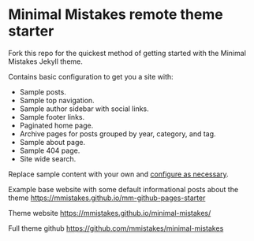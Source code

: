 # Minimal Mistakes remote theme starter

Fork this repo for the quickest method of getting started with the Minimal Mistakes Jekyll theme.

Contains basic configuration to get you a site with:

- Sample posts.
- Sample top navigation.
- Sample author sidebar with social links.
- Sample footer links.
- Paginated home page.
- Archive pages for posts grouped by year, category, and tag.
- Sample about page.
- Sample 404 page.
- Site wide search.

Replace sample content with your own and [configure as necessary](https://mmistakes.github.io/minimal-mistakes/docs/configuration/).

Example base website with some default informational posts about the theme https://mmistakes.github.io/mm-github-pages-starter

Theme website https://mmistakes.github.io/minimal-mistakes/

Full theme github https://github.com/mmistakes/minimal-mistakes


